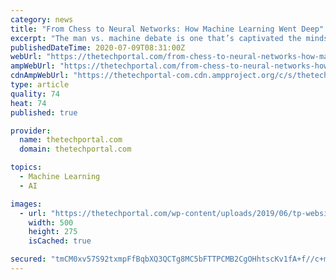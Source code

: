 ```yaml
---
category: news
title: "From Chess to Neural Networks: How Machine Learning Went Deep"
excerpt: "The man vs. machine debate is one that’s captivated the minds of scientists, sci-fi writers, and anyone with an interest in technology for decades. Ever since the notion of intelligent, self-learning computers was first posited by Arthur Samuel in 1952,"
publishedDateTime: 2020-07-09T08:31:00Z
webUrl: "https://thetechportal.com/from-chess-to-neural-networks-how-machine-learning-went-deep/"
ampWebUrl: "https://thetechportal.com/from-chess-to-neural-networks-how-machine-learning-went-deep/?amp"
cdnAmpWebUrl: "https://thetechportal-com.cdn.ampproject.org/c/s/thetechportal.com/from-chess-to-neural-networks-how-machine-learning-went-deep/?amp"
type: article
quality: 74
heat: 74
published: true

provider:
  name: thetechportal.com
  domain: thetechportal.com

topics:
  - Machine Learning
  - AI

images:
  - url: "https://thetechportal.com/wp-content/uploads/2019/06/tp-website-header-logo-e1590226509506.png"
    width: 500
    height: 275
    isCached: true

secured: "tmCM0xv57S92txmpFfBqbXQ3QCTg8MC5bFTTPCMB2CgOHhtscKv1fA+f//c+mBGkc7qsgz2QGkYhlDD1cGjIO6BJRfGx0B/J/hNq11WQNUPF14Ad9Q4AC9X9e/Wo10XvOfYDYaDG1MBDewrtK5H+rxRKyctyN7ez5lHCnAITHdEYgC31BBgBvEkZ8AbNXpQb9GrViokHIOS+vK0pbjldDmpHMiYJ0vxlD/m15eoJKynwyRE+jrnv5YBWBUwah3Er16syVJguKkH6OMkSFBf1L6iQb2gknpmcMZkf2Xioi36io+cd3OT79atRGCCbQGUOyROarIBBrUGzK6YLF8tlxw==;zkfF+6ndhxzuyxmAHtjq/Q=="
---
```


